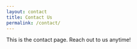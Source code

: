 ```yaml
---
layout: contact
title: Contact Us
permalink: /contact/
---
```

This is the contact page. Reach out to us anytime!
